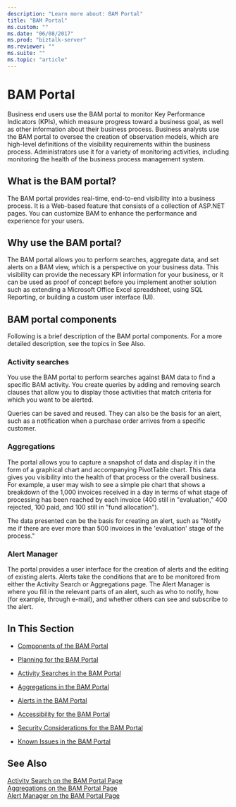 ```yaml
---
description: "Learn more about: BAM Portal"
title: "BAM Portal"
ms.custom: ""
ms.date: "06/08/2017"
ms.prod: "biztalk-server"
ms.reviewer: ""
ms.suite: ""
ms.topic: "article"
---
```

# BAM Portal
Business end users use the BAM portal to monitor Key Performance Indicators (KPIs), which measure progress toward a business goal, as well as other information about their business process. Business analysts use the BAM portal to oversee the creation of observation models, which are high-level definitions of the visibility requirements within the business process. Administrators use it for a variety of monitoring activities, including monitoring the health of the business process management system.  
  
## What is the BAM portal?  
 The BAM portal provides real-time, end-to-end visibility into a business process. It is a Web-based feature that consists of a collection of ASP.NET pages. You can customize BAM to enhance the performance and experience for your users.  
  
## Why use the BAM portal?  
 The BAM portal allows you to perform searches, aggregate data, and set alerts on a BAM view, which is a perspective on your business data. This visibility can provide the necessary KPI information for your business, or it can be used as proof of concept before you implement another solution such as extending a Microsoft Office Excel spreadsheet, using SQL Reporting, or building a custom user interface (UI).  
  
## BAM portal components  
 Following is a brief description of the BAM portal components. For a more detailed description, see the topics in See Also.  
  
### Activity searches  
 You use the BAM portal to perform searches against BAM data to find a specific BAM activity. You create queries by adding and removing search clauses that allow you to display those activities that match criteria for which you want to be alerted.  
  
 Queries can be saved and reused. They can also be the basis for an alert, such as a notification when a purchase order arrives from a specific customer.  
  
### Aggregations  
 The portal allows you to capture a snapshot of data and display it in the form of a graphical chart and accompanying PivotTable chart. This data gives you visibility into the health of that process or the overall business. For example, a user may wish to see a simple pie chart that shows a breakdown of the 1,000 invoices received in a day in terms of what stage of processing has been reached by each invoice (400 still in "evaluation," 400 rejected, 100 paid, and 100 still in "fund allocation").  
  
 The data presented can be the basis for creating an alert, such as "Notify me if there are ever more than 500 invoices in the 'evaluation' stage of the process."  
  
### Alert Manager  
 The portal provides a user interface for the creation of alerts and the editing of existing alerts. Alerts take the conditions that are to be monitored from either the Activity Search or Aggregations page. The Alert Manager is where you fill in the relevant parts of an alert, such as who to notify, how (for example, through e-mail), and whether others can see and subscribe to the alert.  
  
## In This Section  
  
-   [Components of the BAM Portal](../core/components-of-the-bam-portal.md)  
  
-   [Planning for the BAM Portal](../core/planning-for-the-bam-portal.md)  
  
-   [Activity Searches in the BAM Portal](../core/activity-searches-in-the-bam-portal.md)  
  
-   [Aggregations in the BAM Portal](../core/aggregations-in-the-bam-portal.md)  
  
-   [Alerts in the BAM Portal](../core/alerts-in-the-bam-portal.md)  
  
-   [Accessibility for the BAM Portal](../core/accessibility-for-the-bam-portal.md)  
  
-   [Security Considerations for the BAM Portal](../core/security-considerations-for-the-bam-portal.md)  
  
-   [Known Issues in the BAM Portal](../core/known-issues-in-the-bam-portal.md)  
  
## See Also  
 [Activity Search on the BAM Portal Page](../core/activity-search-on-the-bam-portal-page.md)   
 [Aggregations on the BAM Portal Page](../core/aggregations-on-the-bam-portal-page.md)   
 [Alert Manager on the BAM Portal Page](../core/alert-manager-on-the-bam-portal-page.md)

